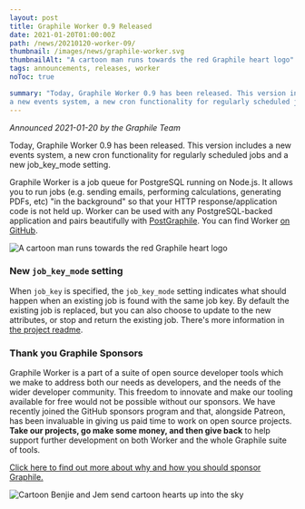 ```yaml
---
layout: post
title: Graphile Worker 0.9 Released
date: 2021-01-20T01:00:00Z
path: /news/20210120-worker-09/
thumbnail: /images/news/graphile-worker.svg
thumbnailAlt: "A cartoon man runs towards the red Graphile heart logo"
tags: announcements, releases, worker
noToc: true

summary: "Today, Graphile Worker 0.9 has been released. This version includes
a new events system, a new cron functionality for regularly scheduled jobs and a new job_key_mode setting."
---
```


_Announced 2021-01-20 by the Graphile Team_

<p class='intro'>
Today, Graphile Worker 0.9 has been released. This version includes
a new events system, a new cron functionality for regularly scheduled jobs and a new job_key_mode setting.
</p>

Graphile Worker is a job queue for PostgreSQL running on Node.js. It allows you
to run jobs (e.g. sending emails, performing calculations, generating PDFs, etc)
"in the background" so that your HTTP response/application code is not held up.
Worker can be used with any PostgreSQL-backed application and pairs beautifully
with [PostGraphile](/postgraphile/). You can find Worker
[on GitHub](https://github.com/graphile/worker/).

<div class="flex flex-wrap justify-around">
<img alt="A cartoon man runs towards the red Graphile heart logo" src="/images/news/graphile-worker.svg" style="max-height: 300px" />
</div>

### New `job_key_mode` setting

When `job_key` is specified, the `job_key_mode` setting indicates what should
happen when an existing job is found with the same job key. By default the
existing job is replaced, but you can also choose to update to the new
attributes, or stop and return the existing job. There's more information in
[the project readme](https://github.com/graphile/worker/tree/v0.9.0#replacing-updating-and-removing-jobs).

### Thank you Graphile Sponsors

Graphile Worker is a part of a suite of open source developer tools which we
make to address both our needs as developers, and the needs of the wider
developer community. This freedom to innovate and make our tooling available for
free would not be possible without our sponsors. We have recently joined the
GitHub sponsors program and that, alongside Patreon, has been invaluable in
giving us paid time to work on open source projects. **Take our projects, go
make some money, and then give back** to help support further development on
both Worker and the whole Graphile suite of tools.

[Click here to find out more about why and how you should sponsor Graphile.](/sponsor/)

<div class="flex flex-wrap justify-around">
<img alt="Cartoon Benjie and Jem send cartoon hearts up into the sky" src="/images/news/graphile-thankyou.svg" style="max-height: 300px" />
</div>
